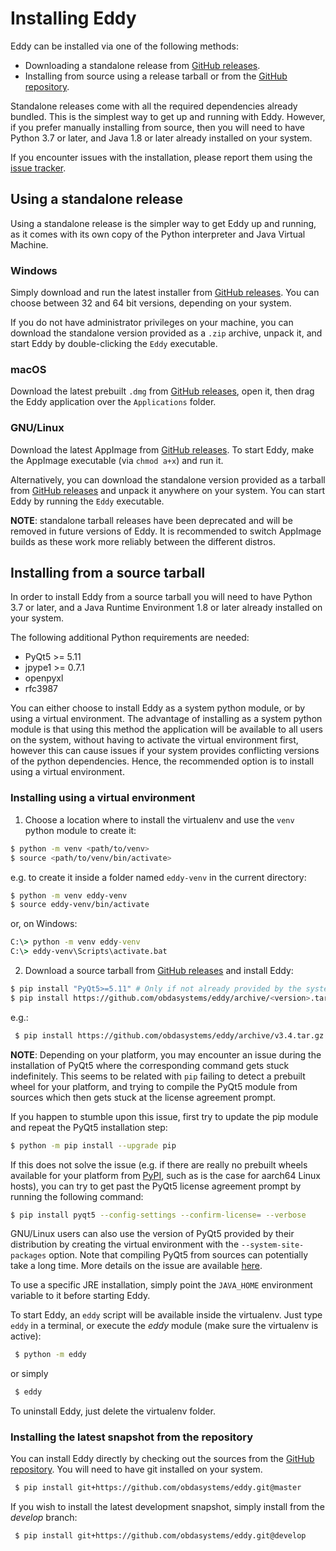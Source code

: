 # Installing Eddy

Eddy can be installed via one of the following methods:

* Downloading a standalone release from [GitHub releases].
* Installing from source using a release tarball or from the [GitHub repository].

Standalone releases come with all the required dependencies already bundled.
This is the simplest way to get up and running with Eddy.
However, if you prefer manually installing from source, then you will need to have
Python 3.7 or later, and Java 1.8 or later already installed on your system.

If you encounter issues with the installation, please report them using the [issue tracker].

## Using a standalone release

Using a standalone release is the simpler way to get Eddy up and running, as
it comes with its own copy of the Python interpreter and Java Virtual Machine.

### Windows

Simply download and run the latest installer from [GitHub releases].
You can choose between 32 and 64 bit versions, depending on your system.

If you do not have administrator privileges on your machine, you can download
the standalone version provided as a `.zip` archive, unpack it, and start Eddy
by double-clicking the `Eddy` executable.

### macOS

Download the latest prebuilt `.dmg` from [GitHub releases], open it, then
drag the Eddy application over the `Applications` folder.

### GNU/Linux

Download the latest AppImage from [GitHub releases].
To start Eddy, make the AppImage executable (via `chmod a+x`) and run it.

Alternatively, you can download the standalone version provided as a tarball
from [GitHub releases] and unpack it anywhere on your system.
You can start Eddy by running the `Eddy` executable.

**NOTE**: standalone tarball releases have been deprecated and will be removed in future versions of Eddy.
It is recommended to switch AppImage builds as these work more reliably between the different distros.

## Installing from a source tarball

In order to install Eddy from a source tarball you will need to have Python 3.7 or later,
and a Java Runtime Environment 1.8 or later already installed on your system.

The following additional Python requirements are needed:
 * PyQt5 >= 5.11
 * jpype1 >= 0.7.1
 * openpyxl
 * rfc3987

You can either choose to install Eddy as a system python module, or by using a
virtual environment. The advantage of installing as a system python module is
that using this method the application will be available to all users on the system,
without having to activate the virtual environment first, however this can cause issues
if your system provides conflicting versions of the python dependencies.
Hence, the recommended option is to install using a virtual environment.

### Installing using a virtual environment

1. Choose a location where to install the virtualenv and use the `venv` python module to create it:
 ```bash
 $ python -m venv <path/to/venv>
 $ source <path/to/venv/bin/activate>
 ```
e.g. to create it inside a folder named `eddy-venv` in the current directory:
 ```bash
 $ python -m venv eddy-venv
 $ source eddy-venv/bin/activate
 ```
or, on Windows:
 ```cmd
 C:\> python -m venv eddy-venv
 C:\> eddy-venv\Scripts\activate.bat
 ```

2. Download a source tarball from [GitHub releases] and install Eddy:

 ```bash
 $ pip install "PyQt5>=5.11" # Only if not already provided by the system installation
 $ pip install https://github.com/obdasystems/eddy/archive/<version>.tar.gz
 ```
e.g.:
```bash
 $ pip install https://github.com/obdasystems/eddy/archive/v3.4.tar.gz
```

**NOTE**: Depending on your platform, you may encounter an issue during the installation of PyQt5 where
the corresponding command gets stuck indefinitely. This seems to be related with `pip` failing to detect
a prebuilt wheel for your platform, and trying to compile the PyQt5 module from sources which then gets stuck
at the license agreement prompt.

If you happen to stumble upon this issue, first try to update the pip module and repeat the PyQt5 installation step:
```bash
$ python -m pip install --upgrade pip
```
If this does not solve the issue (e.g. if there are really no prebuilt wheels available for your platform
from [PyPI], such as is the case for aarch64 Linux hosts), you can try to get past the PyQt5 license agreement
prompt by running the following command:
```bash
$ pip install pyqt5 --config-settings --confirm-license= --verbose
```
GNU/Linux users can also use the version of PyQt5 provided by their distribution by creating the virtual environment
with the `--system-site-packages` option.
Note that compiling PyQt5 from sources can potentially take a long time.
More details on the issue are available [here](https://stackoverflow.com/questions/66546886/pip-install-stuck-on-preparing-wheel-metadata-when-trying-to-install-pyqt5).

To use a specific JRE installation, simply point the `JAVA_HOME` environment variable
to it before starting Eddy.

To start Eddy, an `eddy` script will be available inside the virtualenv.
Just type `eddy` in a terminal, or execute the *eddy* module
(make sure the virtualenv is active):
```bash
 $ python -m eddy
```
or simply
```bash
 $ eddy
```

To uninstall Eddy, just delete the virtualenv folder.

### Installing the latest snapshot from the repository

You can install Eddy directly by checking out the sources from the [GitHub repository].
You will need to have git installed on your system.

```bash
 $ pip install git+https://github.com/obdasystems/eddy.git@master
```

If you wish to install the latest development snapshot, simply install from the *develop*
branch:
```bash
 $ pip install git+https://github.com/obdasystems/eddy.git@develop
```

[GitHub repository]: https://github.com/obdasystems/eddy
[GitHub releases]: https://github.com/obdasystems/eddy/releases
[issue tracker]: https://github.com/obdasystems/eddy/issues
[PyPI]: https://pypi.org
